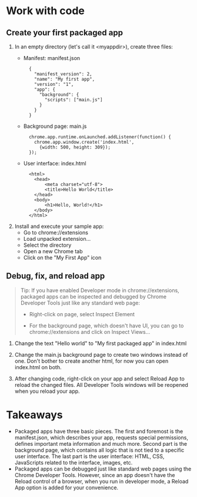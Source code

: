 # Work with code

## Create your first packaged app

1. In an empty directory (let's call it &lt;myappdir&gt;), create three files:
    * Manifest: manifest.json

            {
              "manifest_version": 2,
              "name": "My first app",
              "version": "1",
              "app": {
                "background": {
                  "scripts": ["main.js"]
                }
              }
            }
    * Background page: main.js

            chrome.app.runtime.onLaunched.addListener(function() {
              chrome.app.window.create('index.html',
                {width: 500, height: 309});
            });
    * User interface: index.html

            <html>
              <head>
                  <meta charset="utf-8">
                  <title>Hello World</title>
              </head>
              <body>
                  <h1>Hello, World!</h1>
              </body>
            </html>

1. Install and execute your sample app: 
    * Go to chrome://extensions
    * Load unpacked extension...
    * Select the <myappdir> directory
    * Open a new Chrome tab
    * Click on the "My First App" icon


## Debug, fix, and reload app

>Tip: If you have enabled Developer mode in chrome://extensions, packaged apps can be inspected and debugged by Chrome Developer Tools just like any standard web page:
>
>* Right-click on page, select Inspect Element
>
>* For the background page, which doesn't have UI, you can go to chrome://extensions and click on Inspect Views...


1. Change the text "Hello world" to "My first packaged app" in index.html

1. Change the main.js background page to create two windows instead of one. Don't bother to create another html, for now you can open index.html on both.

1. After changing code, right-click on your app and select Reload App to reload the changed files. All Developer Tools windows will be reopened when you reload your app.

# Takeaways

* Packaged apps have three basic pieces. The first and foremost is the manifest.json, which describes your app, requests special permissions, defines important meta information and much more. Second part is the background page, which contains all logic that is not tied to a specific user interface. The last part is the user interface: HTML, CSS, JavaScripts related to the interface, images, etc.
* Packaged apps can be debugged just like standard web pages using the Chrome Developer Tools. However, since an app doesn't have the Reload control of a browser, when you run in developer mode, a Reload App option is added for your convenience.


